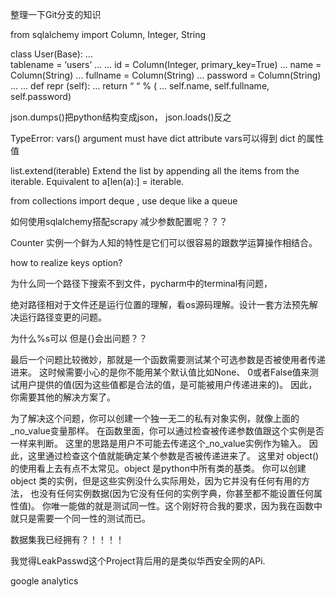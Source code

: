

整理一下Git分支的知识


from sqlalchemy import Column, Integer, String






class User(Base):
…     
tablename
 = ‘users’
…
…     id = Column(Integer, primary_key=True)
…     name = Column(String)
…     fullname = Column(String)
…     password = Column(String)
…
…     def 
repr
(self):
…        return “
“ % (
…                             self.name, self.fullname, self.password)










json.dumps()把python结构变成json， json.loads()反之 


TypeError: vars() argument must have 
dict
 attribute vars可以得到
dict
的属性值


list.extend(iterable)
Extend the list by appending all the items from the iterable. Equivalent to a[len(a):] = iterable.


from collections import deque , 
use deque 
like a queue


如何使用sqlalchemy搭配scrapy 减少参数配置呢？？？


Counter 实例一个鲜为人知的特性是它们可以很容易的跟数学运算操作相结合。


how to realize keys option?


为什么同一个路径下搜索不到文件，pycharm中的terminal有问题，


绝对路径相对于文件还是运行位置的理解，看os源码理解。设计一套方法预先解决运行路径变更的问题。


为什么%s可以 但是{}会出问题？？


最后一个问题比较微妙，那就是一个函数需要测试某个可选参数是否被使用者传递进来。 这时候需要小心的是你不能用某个默认值比如None、 0或者False值来测试用户提供的值(因为这些值都是合法的值，是可能被用户传递进来的)。 因此，你需要其他的解决方案了。


为了解决这个问题，你可以创建一个独一无二的私有对象实例，就像上面的_no_value变量那样。 在函数里面，你可以通过检查被传递参数值跟这个实例是否一样来判断。 这里的思路是用户不可能去传递这个_no_value实例作为输入。 因此，这里通过检查这个值就能确定某个参数是否被传递进来了。
这里对 object() 的使用看上去有点不太常见。object 是python中所有类的基类。 你可以创建 object 类的实例，但是这些实例没什么实际用处，因为它并没有任何有用的方法， 也没有任何实例数据(因为它没有任何的实例字典，你甚至都不能设置任何属性值)。 你唯一能做的就是测试同一性。这个刚好符合我的要求，因为我在函数中就只是需要一个同一性的测试而已。


数据集我已经拥有？！！！！


我觉得LeakPasswd这个Project背后用的是类似华西安全网的APi.


google analytics



